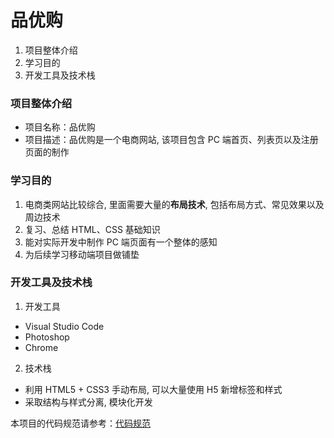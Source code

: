 # 品优购

1. 项目整体介绍
2. 学习目的
3. 开发工具及技术栈

### 项目整体介绍

- 项目名称：品优购
- 项目描述：品优购是一个电商网站, 该项目包含 PC 端首页、列表页以及注册页面的制作

### 学习目的

1. 电商类网站比较综合, 里面需要大量的**布局技术**, 包括布局方式、常见效果以及周边技术
2. 复习、总结 HTML、CSS 基础知识
3. 能对实际开发中制作 PC 端页面有一个整体的感知
4. 为后续学习移动端项目做铺垫

### 开发工具及技术栈

1. 开发工具

- Visual Studio Code
- Photoshop
- Chrome

2. 技术栈

- 利用 HTML5 + CSS3 手动布局, 可以大量使用 H5 新增标签和样式
- 采取结构与样式分离, 模块化开发

本项目的代码规范请参考：[代码规范](./代码规范.md)

